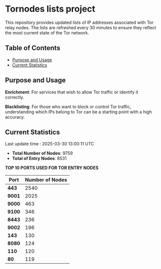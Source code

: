 # Tornodes lists project

This repository provides updated lists of IP addresses associated with Tor relay nodes. The lists are refreshed every 30 minutes to ensure they reflect the most current state of the Tor network.

## Table of Contents

- [Purpose and Usage](#purpose-and-usage)
- [Current Statistics](#current-statistics)


## Purpose and Usage

**Enrichment**: For services that wish to allow Tor traffic or identify it correctly.

**Blacklisting**: For those who want to block or control Tor traffic, understanding which IPs belong to Tor can be a starting point with a high accuracy.

## Current Statistics

Last update time : 2025-03-30 13:00:11 UTC

- **Total Number of Nodes**: 9759
- **Total of Entry Nodes**: 8531

**TOP 10 PORTS USED FOR TOR ENTRY NODES**

| **Port** | **Number of Nodes** |
|------|-----------------|
| **443**   | 2540  |
| **9001**   | 2025  |
| **9000**   | 463  |
| **9100**   | 346  |
| **8443**   | 236  |
| **9002**   | 196  |
| **143**   | 130  |
| **8080**   | 124  |
| **110**   | 120  |
| **80**   | 119  |

